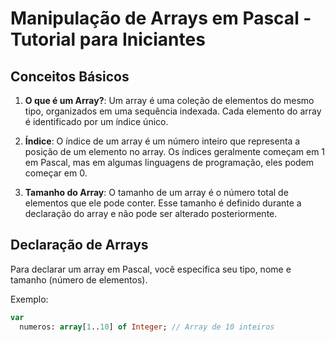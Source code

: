 # Manipulação de Arrays em Pascal - Tutorial para Iniciantes

## Conceitos Básicos

1. **O que é um Array?**: Um array é uma coleção de elementos do mesmo tipo, organizados em uma sequência indexada. Cada elemento do array é identificado por um índice único.

2. **Índice**: O índice de um array é um número inteiro que representa a posição de um elemento no array. Os índices geralmente começam em 1 em Pascal, mas em algumas linguagens de programação, eles podem começar em 0.

3. **Tamanho do Array**: O tamanho de um array é o número total de elementos que ele pode conter. Esse tamanho é definido durante a declaração do array e não pode ser alterado posteriormente.

## Declaração de Arrays

Para declarar um array em Pascal, você especifica seu tipo, nome e tamanho (número de elementos).

Exemplo:
```pascal
var
  numeros: array[1..10] of Integer; // Array de 10 inteiros
```
